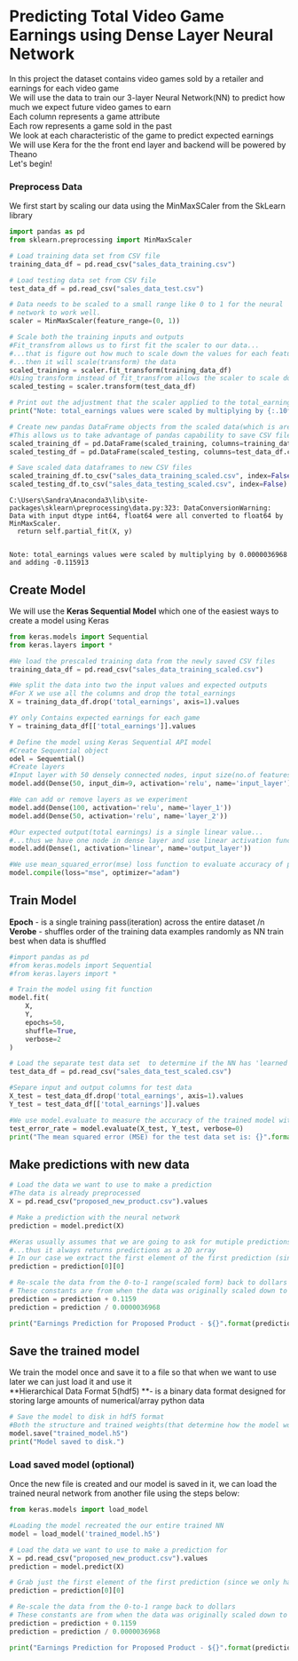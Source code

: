 
# Predicting Total Video Game Earnings using Dense Layer Neural Network
In this project the dataset contains video games sold by a retailer and earnings for each video game
<br>We will use the data to train our 3-layer Neural Network(NN) to predict how much we expect future video games to earn
<br>Each column represents a game attribute 
<br>Each row represents a game sold in the past
<br>We look at each characteristic of the game to predict expected earnings
<br>We will use Kera for the the front end layer and backend will be powered by Theano
<br>Let's begin!

### Preprocess Data
We first start by scaling our data using the MinMaxSCaler from the SkLearn library


```python
import pandas as pd
from sklearn.preprocessing import MinMaxScaler

# Load training data set from CSV file
training_data_df = pd.read_csv("sales_data_training.csv")

# Load testing data set from CSV file
test_data_df = pd.read_csv("sales_data_test.csv")

# Data needs to be scaled to a small range like 0 to 1 for the neural
# network to work well.
scaler = MinMaxScaler(feature_range=(0, 1))

# Scale both the training inputs and outputs
#Fit_transfrom allows us to first fit the scaler to our data... 
#...that is figure out how much to scale down the values for each feature(in each clomun)...
#...then it will scale(transform) the data
scaled_training = scaler.fit_transform(training_data_df)
#Using transform instead of fit_transfrom allows the scaler to scale down the test data in the same measure as the train data
scaled_testing = scaler.transform(test_data_df) 

# Print out the adjustment that the scaler applied to the total_earnings column of data
print("Note: total_earnings values were scaled by multiplying by {:.10f} and adding {:.6f}".format(scaler.scale_[8], scaler.min_[8]))

# Create new pandas DataFrame objects from the scaled data(which is are now plain arrays)
#This allows us to take advantage of pandas capability to save CSV files which only works for DF objects
scaled_training_df = pd.DataFrame(scaled_training, columns=training_data_df.columns.values)
scaled_testing_df = pd.DataFrame(scaled_testing, columns=test_data_df.columns.values)

# Save scaled data dataframes to new CSV files
scaled_training_df.to_csv("sales_data_training_scaled.csv", index=False)
scaled_testing_df.to_csv("sales_data_testing_scaled.csv", index=False)
```

    C:\Users\Sandra\Anaconda3\lib\site-packages\sklearn\preprocessing\data.py:323: DataConversionWarning: Data with input dtype int64, float64 were all converted to float64 by MinMaxScaler.
      return self.partial_fit(X, y)
    

    Note: total_earnings values were scaled by multiplying by 0.0000036968 and adding -0.115913
    

## Create Model
We will use the **Keras Sequential Model** which one of the easiest ways to create a model using Keras


```python
from keras.models import Sequential
from keras.layers import *

#We load the prescaled training data from the newly saved CSV files
training_data_df = pd.read_csv("sales_data_training_scaled.csv")

#We split the data into two the input values and expected outputs
#For X we use all the columns and drop the total_earnings
X = training_data_df.drop('total_earnings', axis=1).values

#Y only Contains expected earnings for each game
Y = training_data_df[['total_earnings']].values

# Define the model using Keras Sequential API model
#Create Sequential object
odel = Sequential()
#Create layers
#Input layer with 50 densely connected nodes, input size(no.of features) and ReLU activation function
model.add(Dense(50, input_dim=9, activation='relu', name='input_layer'))

#We can add or remove layers as we experiment
model.add(Dense(100, activation='relu', name='layer_1'))
model.add(Dense(50, activation='relu', name='layer_2'))

#Our expected output(total earnings) is a single linear value... 
#...thus we have one node in dense layer and use linear activation function(which is the default)
model.add(Dense(1, activation='linear', name='output_layer'))

#We use mean_squared_error(mse) loss function to evaluate accuracy of predictions against the actual 
model.compile(loss="mse", optimizer="adam")
```

## Train Model
**Epoch** - is a single training pass(iteration) across the entire dataset /n
<br>**Verobe** - shuffles order of the training data examples randomly as NN train best when data is shuffled


```python
#import pandas as pd
#from keras.models import Sequential
#from keras.layers import *

# Train the model using fit function
model.fit(
    X,
    Y,
    epochs=50,
    shuffle=True,
    verbose=2
)

# Load the separate test data set  to determine if the NN has 'learned' 
test_data_df = pd.read_csv("sales_data_test_scaled.csv")

#Separe input and output columns for test data
X_test = test_data_df.drop('total_earnings', axis=1).values
Y_test = test_data_df[['total_earnings']].values

#We use model.evaluate to measure the accuracy of the trained model with the test data set as measured by cost function(mse)
test_error_rate = model.evaluate(X_test, Y_test, verbose=0)
print("The mean squared error (MSE) for the test data set is: {}".format(test_error_rate))
```

## Make predictions with new data


```python
# Load the data we want to use to make a prediction
#The data is already preprocessed
X = pd.read_csv("proposed_new_product.csv").values

# Make a prediction with the neural network
prediction = model.predict(X)

#Keras usually assumes that we are going to ask for mutiple predictions with multiple output values... 
#...thus it always returns predictions as a 2D array
# In our case we extract the first element of the first prediction (since that's the only one we have)
prediction = prediction[0][0]

# Re-scale the data from the 0-to-1 range(scaled form) back to dollars
# These constants are from when the data was originally scaled down to the 0-to-1 range
prediction = prediction + 0.1159
prediction = prediction / 0.0000036968

print("Earnings Prediction for Proposed Product - ${}".format(prediction))
```

## Save the trained model
We train the model once and save it to a file so that when we want to use later we can just load it and use it 
<br>**Hierarchical Data Format 5(hdf5) **- is a binary data format designed for storing large amounts of numerical/array python data


```python
# Save the model to disk in hdf5 format
#Both the structure and trained weights(that determine how the model works) are saved
model.save("trained_model.h5")
print("Model saved to disk.")

```

### Load saved model (optional)
Once the new file is created and our model is saved in it, we can load the trained neural network from another file using the steps below:


```python
from keras.models import load_model

#Loading the model recreated the our entire trained NN
model = load_model('trained_model.h5')

# Load the data we want to use to make a prediction for
X = pd.read_csv("proposed_new_product.csv").values
prediction = model.predict(X)

# Grab just the first element of the first prediction (since we only have one)
prediction = prediction[0][0]

# Re-scale the data from the 0-to-1 range back to dollars
# These constants are from when the data was originally scaled down to the 0-to-1 range
prediction = prediction + 0.1159
prediction = prediction / 0.0000036968

print("Earnings Prediction for Proposed Product - ${}".format(prediction))
```

